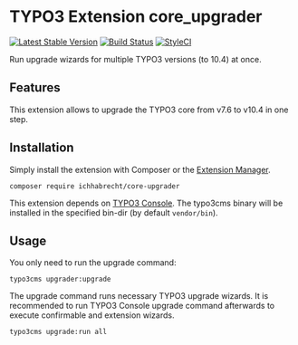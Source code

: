 # TYPO3 Extension core_upgrader

[![Latest Stable Version](https://img.shields.io/packagist/v/ichhabrecht/core-upgrader.svg)](https://packagist.org/packages/ichhabrecht/core-upgrader)
[![Build Status](https://img.shields.io/travis/IchHabRecht/core_upgrader/master.svg)](https://travis-ci.org/IchHabRecht/core_upgrader)
[![StyleCI](https://styleci.io/repos/263364343/shield?branch=master)](https://styleci.io/repos/263364343)

Run upgrade wizards for multiple TYPO3 versions (to 10.4) at once.

## Features

This extension allows to upgrade the TYPO3 core from v7.6 to v10.4 in one step.

## Installation

Simply install the extension with Composer or the [Extension Manager](https://extensions.typo3.org/extension/core_upgrader/).

`composer require ichhabrecht/core-upgrader`

This extension depends on [TYPO3 Console](https://github.com/TYPO3-Console/TYPO3-Console).
The typo3cms binary will be installed in the specified bin-dir (by default `vendor/bin`).

## Usage

You only need to run the upgrade command:

`typo3cms upgrader:upgrade`

The upgrade command runs necessary TYPO3 upgrade wizards.
It is recommended to run TYPO3 Console upgrade command afterwards to execute confirmable and extension wizards. 

`typo3cms upgrade:run all`
